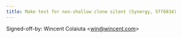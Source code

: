 ```yaml
---
title: Make test for non-shallow clone silent (Synergy, 5ff6834)
---
```


Signed-off-by: Wincent Colaiuta &lt;win@wincent.com&gt;
